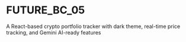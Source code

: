 # FUTURE_BC_05
A React-based crypto portfolio tracker with dark theme, real-time price tracking, and Gemini AI-ready features
